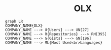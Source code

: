 <h1 align="center">OLX</h1>

```mermaid
graph LR
COMPANY_NAME{OLX}
COMPANY_NAME ---> U{Users} ---> UN[27]
COMPANY_NAME ---> R{Repositories} ---> RN[395]
COMPANY_NAME ---> G{Gists} ---> GN[196]
COMPANY_NAME ---> ML{Most Used<br>Languages}
```
